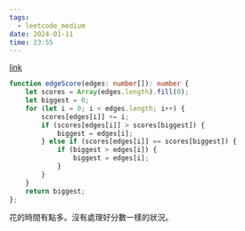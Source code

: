```yaml
---
tags:
  - leetcode_medium
date: 2024-01-11
time: 23:55
---
```

[link](https://leetcode.com/problems/node-with-highest-edge-score/)
```ts
function edgeScore(edges: number[]): number {
    let scores = Array(edges.length).fill(0);
    let biggest = 0;
    for (let i = 0; i < edges.length; i++) {
        scores[edges[i]] += i;
        if (scores[edges[i]] > scores[biggest]) {
            biggest = edges[i];
        } else if (scores[edges[i]] == scores[biggest]) {
            if (biggest > edges[i]) {
                biggest = edges[i];
            }
        }
    }
    return biggest;
};
```

花的時間有點多。沒有處理好分數一樣的狀況。